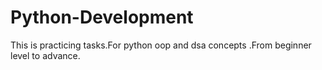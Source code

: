 # Python-Development
This is practicing tasks.For python oop  and dsa concepts .From beginner level to advance.
